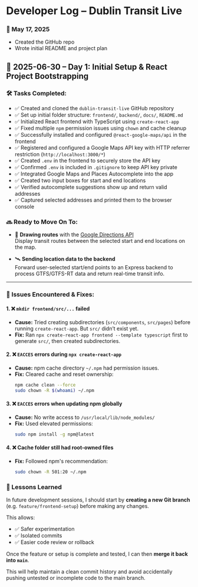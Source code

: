 # Developer Log – Dublin Transit Live

### 📅 May 17, 2025
- Created the GitHub repo
- Wrote initial README and project plan

## 📅 2025-06-30 – Day 1: Initial Setup & React Project Bootstrapping

### 🛠 Tasks Completed:
- ✅ Created and cloned the `dublin-transit-live` GitHub repository
- ✅ Set up initial folder structure: `frontend/`, `backend/`, `docs/`, `README.md`
- ✅ Initialized React frontend with TypeScript using `create-react-app`
- ✅ Fixed multiple `npm` permission issues using `chown` and cache cleanup
- ✅ Successfully installed and configured `@react-google-maps/api` in the frontend
- ✅ Registered and configured a Google Maps API key with HTTP referrer restriction (`http://localhost:3000/*`)
- ✅ Created `.env` in the frontend to securely store the API key
- ✅ Confirmed `.env` is included in `.gitignore` to keep API key private
- ✅ Integrated Google Maps and Places Autocomplete into the app
- ✅ Created two input boxes for start and end locations
- ✅ Verified autocomplete suggestions show up and return valid addresses
- ✅ Captured selected addresses and printed them to the browser console

### 🔜 Ready to Move On To:

- 🧭 **Drawing routes** with the [Google Directions API](https://developers.google.com/maps/documentation/directions/start)  
  Display transit routes between the selected start and end locations on the map.

- 🛰️ **Sending location data to the backend**  
  Forward user-selected start/end points to an Express backend to process GTFS/GTFS-RT data and return real-time transit info.


---

### 🐞 Issues Encountered & Fixes:

#### 1. ❌ `mkdir frontend/src/...` failed
- **Cause:** Tried creating subdirectories (`src/components`, `src/pages`) before running `create-react-app`. But `src/` didn’t exist yet.
- **Fix:** Ran `npx create-react-app frontend --template typescript` first to generate `src/`, then created subdirectories.

#### 2. ❌ `EACCES` errors during `npx create-react-app`
- **Cause:** npm cache directory `~/.npm` had permission issues.
- **Fix:** Cleared cache and reset ownership:
  ```bash
  npm cache clean --force
  sudo chown -R $(whoami) ~/.npm
  ````
#### 3. ❌ `EACCES` errors when updating npm globally
- **Cause:** No write access to `/usr/local/lib/node_modules/`
- **Fix:** Used elevated permissions:
  ```bash
  sudo npm install -g npm@latest
  ```
#### 4. ❌ Cache folder still had root-owned files
- **Fix:** Followed npm's recommendation:
  ```bash
  sudo chown -R 501:20 ~/.npm
  ```

### 🧠 Lessons Learned

In future development sessions, I should start by **creating a new Git branch** (e.g. `feature/frontend-setup`) before making any changes.

This allows:

- ✅ Safer experimentation  
- ✅ Isolated commits  
- ✅ Easier code review or rollback  

Once the feature or setup is complete and tested, I can then **merge it back into `main`**.

This will help maintain a clean commit history and avoid accidentally pushing untested or incomplete code to the main branch.
